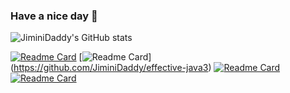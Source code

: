 ### Have a nice day 👋
![JiminiDaddy's GitHub stats](https://github-readme-stats.vercel.app/api?username=jiminiDaddy&show_icons=true&theme=vue-dark)

[![Readme Card](https://github-readme-stats.vercel.app/api/pin/?username=jiminiDaddy&repo=JiminiDaddy.github.io&theme=vue)](https://github.com/JiminiDaddy/JiminiDaddy.github.io)
[![Readme Card](https://github-readme-stats.vercel.app/api/pin/?username=jiminiDaddy&repo=effective-java3&theme=buefy)]
(https://github.com/JiminiDaddy/effective-java3)
[![Readme Card](https://github-readme-stats.vercel.app/api/pin/?username=jiminiDaddy&repo=blog-study-code&theme=default_repocard)](https://github.com/JiminiDaddy/blog-study-code)
[![Readme Card](https://github-readme-stats.vercel.app/api/pin/?username=jiminiDaddy&repo=team-sharing-springboot&theme=flag-india)](https://github.com/JiminiDaddy/team-sharing-springboot)

<!--
**JiminiDaddy/JiminiDaddy** is a ✨ _special_ ✨ repository because its `README.md` (this file) appears on your GitHub profile.

Here are some ideas to get you started:

- 🔭 I’m currently working on ...
- 🌱 I’m currently learning ...
- 👯 I’m looking to collaborate on ...
- 🤔 I’m looking for help with ...
- 💬 Ask me about ...
- 📫 How to reach me: ...
- 😄 Pronouns: ...
- ⚡ Fun fact: ...
-->
